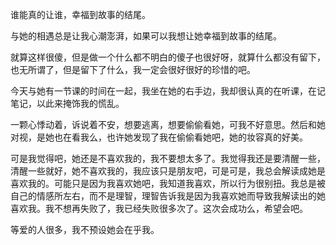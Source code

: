 谁能真的让谁，幸福到故事的结尾。

与她的相遇总是让我心潮澎湃，如果可以我想让她幸福到故事的结尾。

就算这样很傻，但是做一个什么都不明白的傻子也很好呀，就算什么都没有留下，也无所谓了，但是留下了什么，我一定会很好很好的珍惜的吧。

今天与她有一节课的时间在一起，我坐在她的右手边，我却很认真的在听课，在记笔记，以此来掩饰我的慌乱。

一颗心悸动着，诉说着不安，想要逃离，想要偷偷看她，可我不好意思。然后和她对视，是她也在看我么，也许她发现了我在偷偷看她吧，她的妆容真的好美。

可是我觉得吧，她还是不喜欢我的，我不要想太多了。我觉得我还是要清醒一些，清醒一些就好，她不喜欢我的，我应该只是朋友吧，可是可是，我总会解读成她是喜欢我的。可能只是因为我喜欢她吧，我知道我喜欢，所以行为很别扭。我总是被自己的情感所左右，而不是理智，理智告诉我是因为我喜欢她而导致我解读出的她喜欢我。我不想再失败了，我已经失败很多次了。这次会成功么，希望会吧。

等爱的人很多，我不预设她会在乎我。

